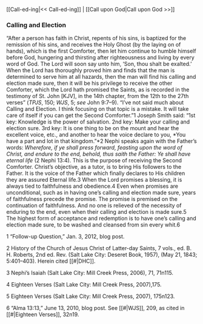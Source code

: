 [[Call-ed-ing|<< Call-ed-ing]]  |  [[Call upon God|Call upon God >>]]

### Calling and Election
“After a person has faith in Christ, repents of his sins, is baptized for the remission of his sins, and receives the Holy Ghost (by the laying on of hands), which is the first Comforter, then let him continue to humble himself before God, hungering and thirsting after righteousness and living by every word of God. The Lord will soon say unto him, ‘Son, thou shalt be exalted.’ When the Lord has thoroughly proved him and finds that the man is determined to serve him at all hazards, then the man will find his calling and election made sure, then it will be his privilege to receive the other Comforter, which the Lord hath promised the Saints, as is recorded in the testimony of St. John [KJV], in the 14th chapter, from the 12th to the 27th verses” (*TPJS*, 150; *WJS*, 5; *see* John 9:7–9). “I’ve not said much about Calling and Election. I think focusing on that topic is a mistake. It will take care of itself if you can get the Second Comforter.”1 Joseph Smith said: “1st key: Knowledge is the power of salvation. 2nd key: Make your calling and election sure. 3rd key: It is one thing to be on the mount and hear the excellent voice, etc., and another to hear the voice declare to you, *You have a part and lot in that kingdom.”*2 Nephi speaks again with the Father’s words: *Wherefore, if ye shall press forward, feasting upon the word of Christ, and endure to the end, behold, thus saith the Father: Ye shall have eternal life* (2 Nephi 13:4). This is the purpose of receiving the Second Comforter. Christ’s objective, as a tutor, is to bring His followers to the Father. It is the voice of the Father which finally declares to His children they are assured Eternal life.3 When the Lord promises a blessing, it is always tied to faithfulness and obedience.4 Even when promises are unconditional, such as in having one’s calling and election made sure, years of faithfulness precede the promise. The promise is premised on the continuation of faithfulness. And no one is relieved of the necessity of enduring to the end, even when their calling and election is made sure.5 The highest form of acceptance and redemption is to have one’s calling and election made sure, to be washed and cleansed from sin every whit.6



1 “Follow-up Question,” Jan. 3, 2012, blog post.


2 History of the Church of Jesus Christ of Latter-day Saints, 7 vols., ed. B. H. Roberts, 2nd ed. Rev. (Salt Lake City: Deseret Book, 1957), (May 21, 1843; 5:401–403). Herein cited [[#|DHC]].


3 Nephi’s Isaiah (Salt Lake City: Mill Creek Press, 2006), 71, 71n115.


4 Eighteen Verses (Salt Lake City: Mill Creek Press, 2007),175.


5 Eighteen Verses (Salt Lake City: Mill Creek Press, 2007), 175n123.


6 “Alma 13:13,” June 13, 2010, blog post. See [[#|WJS]], 209, as cited in [[#|Eighteen Verses]], 32n19.